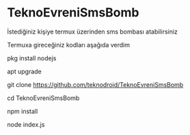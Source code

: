 # TeknoEvreniSmsBomb
İstediğiniz kişiye termux üzerinden sms bombası atabilirsiniz


Termuxa gireceğiniz kodları aşağıda verdim



pkg install nodejs

apt upgrade

git clone https://github.com/teknodroid/TeknoEvreniSmsBomb

cd TeknoEvreniSmsBomb

npm install

node index.js


